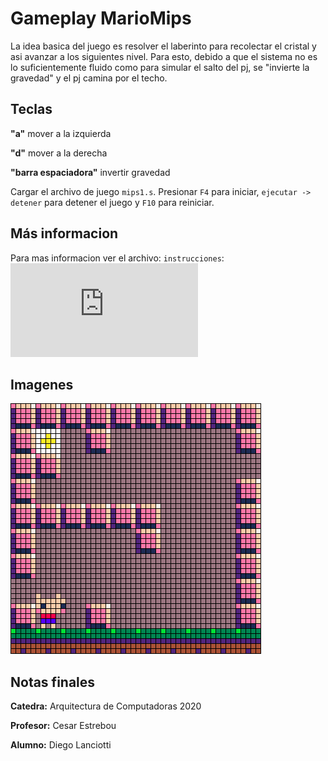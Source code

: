 # Gameplay MarioMips

La idea basica del juego es resolver el laberinto para recolectar el cristal y asi avanzar a los siguientes
nivel. Para esto, debido a que el sistema no es lo suficientemente fluido como para simular el salto del pj,
se "invierte la gravedad" y el pj camina por el techo.


## Teclas

**"a"** mover a la izquierda

**"d"** mover a la derecha

**"barra espaciadora"** invertir gravedad

Cargar el archivo de juego `mips1.s`. Presionar `F4` para iniciar, `ejecutar -> detener` para detener el juego y `F10` para reiniciar.


## Más informacion

Para mas informacion ver el archivo: `instrucciones`: ![gameplay](https://raw.githubusercontent.com/cosme12/mariomips/master/instrucciones.s)


## Imagenes

![gameplay](https://raw.githubusercontent.com/cosme12/mariomips/master/recursos/gameplay.png)


## Notas finales

**Catedra:**  Arquitectura de Computadoras 2020

**Profesor:** Cesar Estrebou

**Alumno:**   Diego Lanciotti

